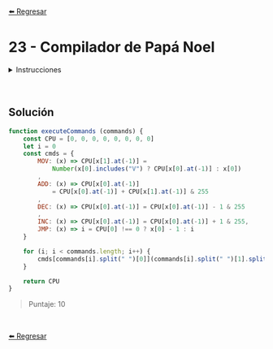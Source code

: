 [⬅️ Regresar](https://github.com/cosmoart/adventJS)

# 23 - Compilador de Papá Noel

<details>
  <summary>Instrucciones</summary>

</br>

Estamos probando una nueva CPU para el trineo de Papá Noel. Pero todavía tenemos que programar el software para que funcione.

La CPU tiene 8 registros disponibles, que se llaman V00..V07. Al comienzo del programa, todos los registros contienen 0. La CPU admite las siguientes instrucciones:

- ``MOV Vxx,Vyy``: copia el valor del registro Vxx al registro Vyy;
- ``MOV n,Vxx``: asigna la constante numérica n al registro Vxx (sobrescribe si ya tiene un valor);
- ``ADD Vxx,Vyy``: calcula (Vxx + Vyy) y almacena el resultado en Vxx;
- ``DEC Vxx``: decrementa el valor de Vxx en 1.
- ``INC Vxx``: incrementa el valor de Vxx en 1.
- ``JMP i``: salta a la instrucción número i si V00 es diferente de 0. i está garantizado que sea un número de instrucción válido y 0 sería la primera instrucción.

Como la CPU es de 8 bits, el número que podría representar va desde 0 hasta 255. Si incrementas el número 255 causa un desbordamiento y resulta en 0. Y si decrementas 0, resulta en 255. Ten en cuenta, entonces, que el número 280 sería 24 en la CPU.

Después de que se haya ejecutado la última instrucción, debes devolver una matriz con el resultado para cada registro. De V00 a V07. Ejemplos:

```js
executeCommands([
  'MOV 5,V00',  // V00 es 5
  'MOV 10,V01', // V01 es 10
  'DEC V00',    // V00 ahora es 4
  'ADD V00,V01' // V00 = V00 + V01 = 14
])

// Output: [14, 10, 0, 0, 0, 0, 0]

executeCommands([
  'MOV 255,V00', // V00 es 255
  'INC V00',     // V00 es 256, desborda a 0
  'DEC V01',     // V01 es -1, desborda a 255
  'DEC V01'      // V01 es 254
])

// Output: [0, 254, 0, 0, 0, 0, 0]

executeCommands([
  'MOV 10,V00', // V00 es 10
  'DEC V00',    // decrementa V00 en 1  <---┐
  'INC V01',    // incrementa V01 en 1      |
  'JMP 1',      // bucle hasta que V00 sea 0 ----┘
  'INC V06'     // incrementa V06 en 1
])

// Output: [ 0, 10, 0, 0, 0, 0, 1, 0 ]
```

> [!NOTE]
> Todas las instrucciones proporcionadas ya están validadas y garantizadas de ser correctas.

</details>

<br/>
<br/>

## Solución

```js
function executeCommands (commands) {
	const CPU = [0, 0, 0, 0, 0, 0, 0, 0]
	let i = 0
	const cmds = {
		MOV: (x) => CPU[x[1].at(-1)] =
			Number(x[0].includes("V") ? CPU[x[0].at(-1)] : x[0])
		,
		ADD: (x) => CPU[x[0].at(-1)]
			= CPU[x[0].at(-1)] + CPU[x[1].at(-1)] & 255
		,
		DEC: (x) => CPU[x[0].at(-1)] = CPU[x[0].at(-1)] - 1 & 255
		,
		INC: (x) => CPU[x[0].at(-1)] = CPU[x[0].at(-1)] + 1 & 255,
		JMP: (x) => i = CPU[0] !== 0 ? x[0] - 1 : i
	}

	for (i; i < commands.length; i++) {
		cmds[commands[i].split(" ")[0]](commands[i].split(" ")[1].split(","))
	}

	return CPU
}
```

> Puntaje: 10

<br/>

[⬅️ Regresar](https://github.com/cosmoart/adventJS)